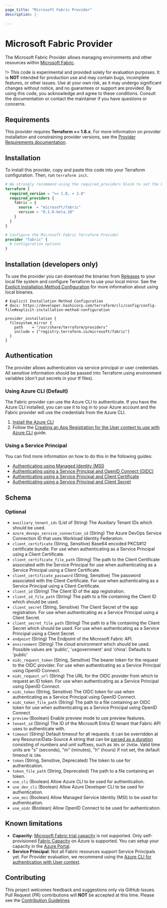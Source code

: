 ```yaml
---
page_title: "Microsoft Fabric Provider"
description: |-
  
---
```


# Microsoft Fabric Provider

The Microsoft Fabric Provider allows managing environments and other resources within [Microsoft Fabric](https://fabric.microsoft.com/).

!> This code is experimental and provided solely for evaluation purposes. It is **NOT** intended for production use and may contain bugs, incomplete features, or other issues. Use at your own risk, as it may undergo significant changes without notice, and no guarantees or support are provided. By using this code, you acknowledge and agree to these conditions. Consult the documentation or contact the maintainer if you have questions or concerns.

## Requirements

This provider requires **Terraform >= 1.8.x**.  For more information on provider installation and constraining provider versions, see the [Provider Requirements documentation](https://developer.hashicorp.com/terraform/language/providers/requirements).

## Installation

To install this provider, copy and paste this code into your Terraform configuration. Then, run `terraform init`.

```terraform
# We strongly recommend using the required_providers block to set the Fabric Provider source and version being used
terraform {
  required_version = ">= 1.8, < 2.0"
  required_providers {
    fabric = {
      source  = "microsoft/fabric"
      version = "0.1.0-beta.10"
    }
  }
}

# Configure the Microsoft Fabric Terraform Provider
provider "fabric" {
  # Configuration options
}
```

## Installation (developers only)

To use the provider you can download the binaries from [Releases](https://github.com/microsoft/terraform-provider-fabric/releases) to your local file system and configure Terraform to use your local mirror. See the [Explicit Installation Method Configuration](https://developer.hashicorp.com/terraform/cli/config/config-file#explicit-installation-method-configuration) for more information about using local binaries.

```hcl
# Explicit Installation Method Configuration
# docs: https://developer.hashicorp.com/terraform/cli/config/config-file#explicit-installation-method-configuration

provider_installation {
  filesystem_mirror {
    path    = "/usr/share/terraform/providers"
    include = ["registry.terraform.io/microsoft/fabric"]
  }
}
```

## Authentication

The provider allows authentication via service principal or user credentials. All sensitive information should be passed into Terraform using environment variables (don't put secrets in your tf files).

### Using Azure CLI (Default)

The Fabric provider can use the Azure CLI to authenticate. If you have the Azure CLI installed, you can use it to log in to your Azure account and the Fabric provider will use the credentials from the Azure CLI.

1. [Install the Azure CLI](https://learn.microsoft.com/cli/azure/install-azure-cli)
1. Follow the [Creating an App Registration for the User context to use with Azure CLI](guides/auth_app_reg_user.md) guide.

### Using a Service Principal

You can find more information on how to do this in the following guides:

- [Authenticating using Managed Identity (MSI)](guides/auth_msi.md)
- [Authenticating using a Service Principal and OpenID Connect (OIDC)](guides/auth_spn_oidc.md)
- [Authenticating using a Service Principal and Client Certificate](guides/auth_spn_cert.md)
- [Authenticating using a Service Principal and Client Secret](guides/auth_spn_secret.md)

<!-- schema generated by tfplugindocs -->
## Schema

### Optional

- `auxiliary_tenant_ids` (List of String) The Auxiliary Tenant IDs which should be used.
- `azure_devops_service_connection_id` (String) The Azure DevOps Service Connection ID that uses Workload Identity Federation.
- `client_certificate` (String, Sensitive) Base64 encoded PKCS#12 certificate bundle. For use when authenticating as a Service Principal using a Client Certificate.
- `client_certificate_file_path` (String) The path to the Client Certificate associated with the Service Principal for use when authenticating as a Service Principal using a Client Certificate.
- `client_certificate_password` (String, Sensitive) The password associated with the Client Certificate. For use when authenticating as a Service Principal using a Client Certificate.
- `client_id` (String) The Client ID of the app registration.
- `client_id_file_path` (String) The path to a file containing the Client ID which should be used.
- `client_secret` (String, Sensitive) The Client Secret of the app registration. For use when authenticating as a Service Principal using a Client Secret.
- `client_secret_file_path` (String) The path to a file containing the Client Secret which should be used. For use when authenticating as a Service Principal using a Client Secret.
- `endpoint` (String) The Endpoint of the Microsoft Fabric API.
- `environment` (String) The cloud environment which should be used. Possible values are 'public', 'usgovernment' and 'china'. Defaults to 'public'
- `oidc_request_token` (String, Sensitive) The bearer token for the request to the OIDC provider. For use when authenticating as a Service Principal using OpenID Connect.
- `oidc_request_url` (String) The URL for the OIDC provider from which to request an ID token. For use when authenticating as a Service Principal using OpenID Connect.
- `oidc_token` (String, Sensitive) The OIDC token for use when authenticating as a Service Principal using OpenID Connect.
- `oidc_token_file_path` (String) The path to a file containing an OIDC token for use when authenticating as a Service Principal using OpenID Connect.
- `preview` (Boolean) Enable preview mode to use preview features.
- `tenant_id` (String) The ID of the Microsoft Entra ID tenant that Fabric API uses to authenticate with.
- `timeout` (String) Default timeout for all requests. It can be overridden at any Resource/Data-Source
   A string that can be [parsed as a duration](https://pkg.go.dev/time#ParseDuration) consisting of numbers and unit suffixes, such as `30s` or `2h45m`. Valid time units are "s" (seconds), "m" (minutes), "h" (hours)
   If not set, the default timeout is `10m`.
- `token` (String, Sensitive, Deprecated) The token to use for authentication.
- `token_file_path` (String, Deprecated) The path to a file containing an token.
- `use_cli` (Boolean) Allow Azure CLI to be used for authentication.
- `use_dev_cli` (Boolean) Allow Azure Developer CLI to be used for authentication.
- `use_msi` (Boolean) Allow Managed Service Identity (MSI) to be used for authentication.
- `use_oidc` (Boolean) Allow OpenID Connect to be used for authentication.

## Known limitations

- **Capacity**: [Microsoft Fabric trial capacity](https://learn.microsoft.com/fabric/get-started/fabric-trial) is not supported. Only self-provisioned [Fabric Capacity](https://learn.microsoft.com/fabric/enterprise/plan-capacity) on Azure is supported. You can setup your capacity in the [Azure Portal](https://portal.azure.com/#browse/Microsoft.Fabric%2Fcapacities).
- **Service Principal**: Not all Fabric resources support Service Principals yet. For Provider evaluation, we recommend using the [Azure CLI for authentication with User context](guides/auth_app_reg_user.md).

## Contributing

This project welcomes feedback and suggestions only via GitHub Issues. Pull Request (PR) contributions will **NOT** be accepted at this time. Please see the [Contribution Guidelines](https://github.com/microsoft/terraform-provider-fabric/)
